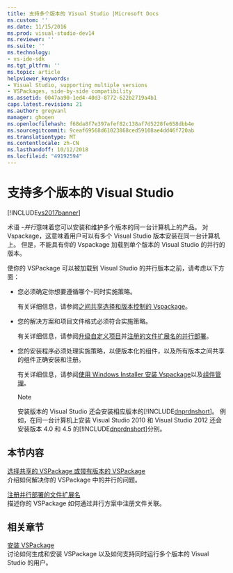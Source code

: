 ```yaml
---
title: 支持多个版本的 Visual Studio |Microsoft Docs
ms.custom: ''
ms.date: 11/15/2016
ms.prod: visual-studio-dev14
ms.reviewer: ''
ms.suite: ''
ms.technology:
- vs-ide-sdk
ms.tgt_pltfrm: ''
ms.topic: article
helpviewer_keywords:
- Visual Studio, supporting multiple versions
- VSPackages, side-by-side compatibility
ms.assetid: 0047aa90-1ed4-40d3-8772-622b2719a4b1
caps.latest.revision: 21
ms.author: gregvanl
manager: ghogen
ms.openlocfilehash: f68da8f7e397afef82c138af7d5228fe658dbb4e
ms.sourcegitcommit: 9ceaf69568d61023868ced59108ae4dd46f720ab
ms.translationtype: MT
ms.contentlocale: zh-CN
ms.lasthandoff: 10/12/2018
ms.locfileid: "49192594"
---
```

# <a name="supporting-multiple-versions-of-visual-studio"></a>支持多个版本的 Visual Studio
[!INCLUDE[vs2017banner](../includes/vs2017banner.md)]

术语 *-并行*意味着您可以安装和维护多个版本的同一台计算机上的产品。 对 Vspackage，这意味着用户可以有多个 Visual Studio 版本安装在同一台计算机上。 但是，不能具有你的 Vspackage 加载到单个版本的 Visual Studio 的并行的版本。  
  
 使你的 VSPackage 可以被加载到 Visual Studio 的并行版本之前，请考虑以下方面：  
  
-   您必须确定你想要遵循哪个-同时实施策略。  
  
     有关详细信息，请参阅[之间共享选择和版本控制的 Vspackage](../extensibility/choosing-between-shared-and-versioned-vspackages.md)。  
  
-   您的解决方案和项目文件格式必须符合实施策略。  
  
     有关详细信息，请参阅[升级自定义项目](../misc/upgrading-custom-projects.md)并[注册的文件扩展名的并行部署](../extensibility/registering-file-name-extensions-for-side-by-side-deployments.md)。  
  
-   您的安装程序必须处理实施策略，以便版本化的组件，以及所有版本之间共享的组件正确安装和注册。  
  
     有关详细信息，请参阅[使用 Windows Installer 安装 Vspackage](../extensibility/internals/installing-vspackages-with-windows-installer.md)以及[组件管理](../extensibility/internals/component-management.md)。  
  
    > [!NOTE]
    >  安装版本的 Visual Studio 还会安装相应版本的[!INCLUDE[dnprdnshort](../includes/dnprdnshort-md.md)]。 例如，在同一台计算机上安装 Visual Studio 2010 和 Visual Studio 2012 还会安装版本 4.0 和 4.5 的[!INCLUDE[dnprdnshort](../includes/dnprdnshort-md.md)]分别。  
  
## <a name="in-this-section"></a>本节内容  
 [选择共享的 VSPackage 或带有版本的 VSPackage](../extensibility/choosing-between-shared-and-versioned-vspackages.md)  
 介绍如何解决你的 VSPackage 中的并行的问题。  
  
 [注册并行部署的文件扩展名](../extensibility/registering-file-name-extensions-for-side-by-side-deployments.md)  
 描述你的 VSPackage 如何通过并行方案中注册文件关联。  
  
## <a name="related-sections"></a>相关章节  
 [安装 VSPackage](../misc/installing-vspackages.md)  
 讨论如何生成和安装 VSPackage 以及如何支持同时运行多个版本的 Visual Studio 的用户。

